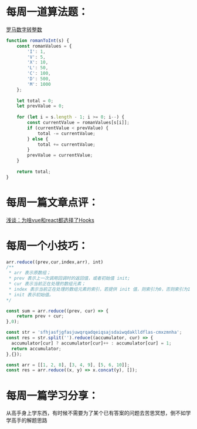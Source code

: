 # 每周一道算法题：

[罗马数字转整数](https://leetcode.cn/problems/roman-to-integer/description/?envType=study-plan-v2&envId=top-interview-150)

```js
function romanToInt(s) {  
    const romanValues = {  
        'I': 1,  
        'V': 5,  
        'X': 10,  
        'L': 50,  
        'C': 100,  
        'D': 500,  
        'M': 1000  
    };  
  
    let total = 0;  
    let prevValue = 0;  
  
    for (let i = s.length - 1; i >= 0; i--) {  
        const currentValue = romanValues[s[i]];  
        if (currentValue < prevValue) {  
            total -= currentValue;  
        } else {  
            total += currentValue;  
        }  
        prevValue = currentValue;  
    }  
  
    return total;  
}  
```


# 每周一篇文章点评：

[浅谈：为啥vue和react都选择了Hooks](https://juejin.cn/post/7066951709678895141)



# 每周一个小技巧：

```js
arr.reduce((prev,cur,index,arr), int)
/**
 * arr 表示原数组；
 * prev 表示上一次调用回调时的返回值，或者初始值 init;
 * cur 表示当前正在处理的数组元素；
 * index 表示当前正在处理的数组元素的索引，若提供 init 值，则索引为0，否则索引为1；
 * init 表示初始值。
*/

const sum = arr.reduce((prev, cur) => {
    return prev + cur;
},0);

const str = 'sfhjasfjgfasjuwqrqadqeiqsajsdaiwqdaklldflas-cmxzmnha';
const res = str.split('').reduce((accumulator, cur) => {
  accumulator[cur] ? accumulator[cur]++ : accumulator[cur] = 1; 
  return accumulator;
},{});

const arr = [[1, 2, 8], [3, 4, 9], [5, 6, 10]];
const res = arr.reduce((x, y) => x.concat(y), []);


```


# 每周一篇学习分享：
从高手身上学东西，有时候不需要为了某个已有答案的问题去苦思冥想，倒不如学学高手的解题思路